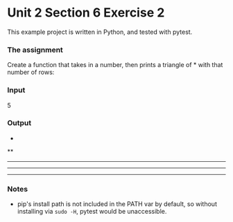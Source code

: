 # Unit 2 Section 6 Exercise 2
This example project is written in Python, and tested with pytest.

### The assignment
Create a function that takes in a number, then prints a triangle of * with that number of rows:

### Input
5

### Output
*  
**  
***  
****  
*****  

### Notes
- pip's install path is not included in the PATH var by default, so without installing via `sudo -H`, pytest would be unaccessible.
